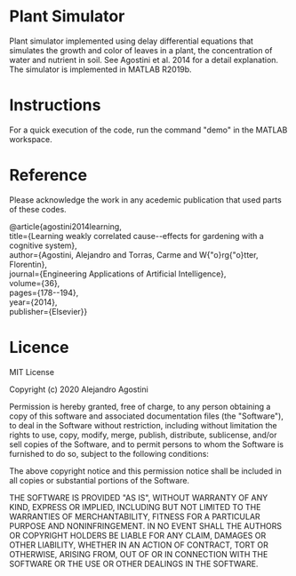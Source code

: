 # Plant Simulator

Plant simulator implemented using delay differential equations that simulates the growth and color of leaves in a plant, the concentration of water and nutrient in soil. See Agostini et al. 2014 for a detail explanation. The simulator is implemented in MATLAB R2019b. 

# Instructions

For a quick execution of the code, run the command "demo" in the MATLAB workspace.

# Reference
Please acknowledge the work in any acedemic publication that used parts of these codes.

@article{agostini2014learning,  
title={Learning weakly correlated cause--effects for gardening with a cognitive system},  
  author={Agostini, Alejandro and Torras, Carme and W{\"o}rg{\"o}tter, Florentin},  
  journal={Engineering Applications of Artificial Intelligence},  
  volume={36},  
  pages={178--194},  
  year={2014},  
  publisher={Elsevier}}


# Licence

MIT License

Copyright (c) 2020 Alejandro Agostini

Permission is hereby granted, free of charge, to any person obtaining a copy of this software and associated documentation files (the "Software"), to deal in the Software without restriction, including without limitation the rights to use, copy, modify, merge, publish, distribute, sublicense, and/or sell copies of the Software, and to permit persons to whom the Software is furnished to do so, subject to the following conditions:

The above copyright notice and this permission notice shall be included in all copies or substantial portions of the Software.

THE SOFTWARE IS PROVIDED "AS IS", WITHOUT WARRANTY OF ANY KIND, EXPRESS OR IMPLIED, INCLUDING BUT NOT LIMITED TO THE WARRANTIES OF MERCHANTABILITY, FITNESS FOR A PARTICULAR PURPOSE AND NONINFRINGEMENT. IN NO EVENT SHALL THE AUTHORS OR COPYRIGHT HOLDERS BE LIABLE FOR ANY CLAIM, DAMAGES OR OTHER LIABILITY, WHETHER IN AN ACTION OF CONTRACT, TORT OR OTHERWISE, ARISING FROM, OUT OF OR IN CONNECTION WITH THE SOFTWARE OR THE USE OR OTHER DEALINGS IN THE SOFTWARE.
